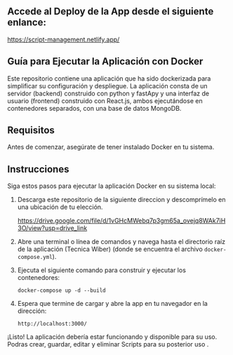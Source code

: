 ## Accede al Deploy de la App desde el siguiente enlance:

https://script-management.netlify.app/

## Guía para Ejecutar la Aplicación con Docker
Este repositorio contiene una aplicación que ha sido dockerizada para simplificar su configuración y despliegue. La aplicación consta de un servidor (backend) construido con python y fastApy y una interfaz de usuario (frontend) construido con React.js, ambos ejecutándose en contenedores separados, con una base de datos MongoDB.

## Requisitos
Antes de comenzar, asegúrate de tener instalado Docker en tu sistema.

## Instrucciones
Siga estos pasos para ejecutar la aplicación Docker en su sistema local:

1. Descarga este repositorio de la siguiente direccion y descomprímelo en una ubicación de tu elección.

   https://drive.google.com/file/d/1vGHcMWebq7p3gm65a_ovejq8WAk7iH3O/view?usp=drive_link
   
3. Abre una terminal o línea de comandos y navega hasta el directorio raíz de la aplicación (Tecnica Wiber)
 (donde se encuentra el archivo `docker-compose.yml`).
4. Ejecuta el siguiente comando para construir y ejecutar los contenedores:

       docker-compose up -d --build

5. Espera que termine de cargar y abre la app en tu navegador en la dirección:

       http://localhost:3000/

¡Listo! La aplicación debería estar funcionando y disponible para su uso.
Podras crear, guardar, editar y  eliminar Scripts para su posterior uso .
